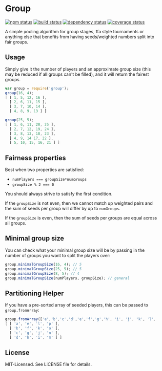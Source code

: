 # Group
[![npm status](http://img.shields.io/npm/v/group.svg)](https://www.npmjs.org/package/group)
[![build status](https://secure.travis-ci.org/clux/group.svg)](http://travis-ci.org/clux/group)
[![dependency status](https://david-dm.org/clux/group.svg)](https://david-dm.org/clux/group)
[![coverage status](http://img.shields.io/coveralls/clux/group.svg)](https://coveralls.io/r/clux/group)

A simple pooling algorithm for group stages, ffa style tournaments or anything else that benefits from having seeds/weighted numbers split into fair groups.

## Usage
Simply give it the number of players and an approximate group size (this may be reduced if all groups can't be filled), and it will return the fairest groups.

```js
var group = require('group');
group(16, 4);
[ [ 1, 5, 12, 16 ],
  [ 2, 6, 11, 15 ],
  [ 3, 7, 10, 14 ],
  [ 4, 8, 9, 13 ] ]

group(25, 5);
[ [ 1, 6, 11, 20, 25 ],
  [ 2, 7, 12, 19, 24 ],
  [ 3, 8, 13, 18, 23 ],
  [ 4, 9, 14 17, 22 ],
  [ 5, 10, 15, 16, 21 ] ]
```

## Fairness properties
Best when two properties are satisfied:

- `numPlayers === groupSize*numGroups`
- `groupSize % 2 === 0`

You should always strive to satisfy the first condition.

If the `groupSize` is not even, then we cannot match up weighted pairs and the sum of seeds per group will differ by up to `numGroups`.

If the `groupSize` is even, then the sum of seeds per groups are equal across all groups.

## Minimal group size
You can check what your minimal group size will be by passing in the number of groups you want to split the players over:

```js
group.minimalGroupSize(16, 4); // 5
group.minimalGroupSize(25, 5); // 5
group.minimalGroupSize(8, 5); // 4
group.minimalGroupSize(numPlayers, groupSize); // general
```

## Partitioning Helper
If you have a pre-sorted array of seeded players, this can be passed to `group.fromArray`:

```js
group.fromArray(['a','b','c','d','e','f','g','h', 'i', 'j', 'k', 'l', 'm', 'n', 'o', 'p'], 4)
[ [ 'a', 'e', 'l', 'p' ],
  [ 'b', 'f', 'k', 'o' ],
  [ 'c', 'g', 'j', 'n' ],
  [ 'd', 'h', 'i', 'm' ] ]
```

## License
MIT-Licensed. See LICENSE file for details.
